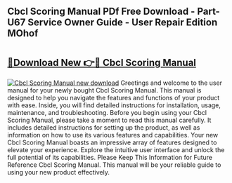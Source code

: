 ## Cbcl Scoring Manual PDf Free Download - Part-U67 Service Owner Guide - User Repair Edition MOhof

# <h2><a href="http://bc40967.oget.top/?id=Cbcl+Scoring+Manual">🔗Download New 👉🔴 Cbcl Scoring Manual</a></h2>

[![Cbcl Scoring Manual new download](https://i.imgur.com/5g1atiW.png)](http://bc40967.oget.top/?id=Cbcl+Scoring+Manual)
Greetings and welcome to the user manual for your newly bought Cbcl Scoring Manual. This manual is designed to help you navigate the features and functions of your product with ease. Inside, you will find detailed instructions for installation, usage, maintenance, and troubleshooting. Before you begin using your Cbcl Scoring Manual, please take a moment to read this manual carefully. It includes detailed instructions for setting up the product, as well as information on how to use its various features and capabilities. Your new Cbcl Scoring Manual boasts an impressive array of features designed to elevate your experience. Explore the intuitive user interface and unlock the full potential of its capabilities. Please Keep This Information for Future Reference Cbcl Scoring Manual. This manual will be your reliable guide to using your new product effectively.
